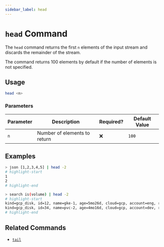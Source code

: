 ```yaml
---
sidebar_label: head
---
```


# `head` Command

The `head` command returns the first `n` elements of the input stream and discards the remainder of the stream.

The command returns 100 elements by default if the number of elements is not specified.

## Usage

```bash
head <n>
```

### Parameters

| Parameter | Description                  | Required? | Default Value |
| --------- | ---------------------------- | --------- | ------------- |
| `n`       | Number of elements to return | ❌        | `100`         |

## Examples

```bash title="Only take the first 2 elements of the JSON array"
> json [1,2,3,4,5] | head -2
# highlight-start
​1
​2
# highlight-end
```

```bash title="Only take the first 2 results of the search"
> search is(volume) | head -2
# highlight-start
​kind=gcp_disk, id=12, name=gke-1, age=5mo26d, cloud=gcp, account=eng, region=us-central1, zone=us-central1-c
​kind=gcp_disk, id=34, name=pvc-2, age=4mo16d, cloud=gcp, account=dev, region=us-west1, zone=us-west1-a
# highlight-end
```

## Related Commands

- [`tail`](./tail.md)
